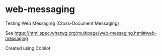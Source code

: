 # web-messaging
Testing Web Messaging (Cross-Document Messaging)

See https://html.spec.whatwg.org/multipage/web-messaging.html#web-messaging

Created using Copilot
